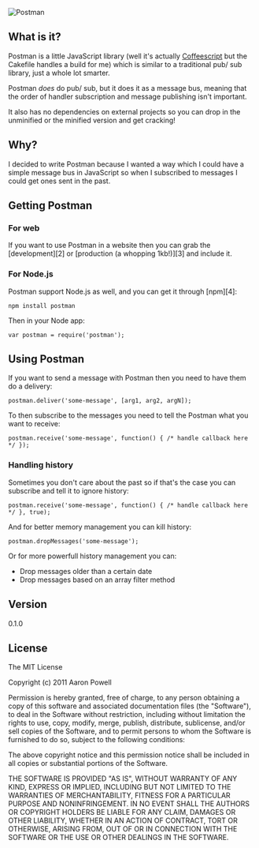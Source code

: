 ![Postman](https://github.com/aaronpowell/postman/raw/master/assets/logo.png)

## What is it?

Postman is a little JavaScript library (well it's actually [Coffeescript][1] but the Cakefile handles a build for me) which is similar to a traditional pub/ sub library, just a whole lot smarter.

Postman *does* do pub/ sub, but it does it as a message bus, meaning that the order of handler subscription and message publishing isn't important.

It also has no dependencies on external projects so you can drop in the unminified or the minified version and get cracking!

## Why?

I decided to write Postman because I wanted a way which I could have a simple message bus in JavaScript so when I subscribed to messages I could get ones sent in the past.

## Getting Postman

### For web

If you want to use Postman in a website then you can grab the [development][2] or [production (a whopping 1kb!)][3] and include it.

### For Node.js

Postman support Node.js as well, and you can get it through [npm][4]:

    npm install postman
    
Then in your Node app:

    var postman = require('postman');
    
## Using Postman

If you want to send a message with Postman then you need to have them do a delivery:

    postman.deliver('some-message', [arg1, arg2, argN]);
    
To then subscribe to the messages you need to tell the Postman what you want to receive:

    postman.receive('some-message', function() { /* handle callback here */ });
    
### Handling history

Sometimes you don't care about the past so if that's the case you can subscribe and tell it to ignore history:

    postman.receive('some-message', function() { /* handle callback here */ }, true);
    
And for better memory management you can kill history:

    postman.dropMessages('some-message');
    
Or for more powerfull history management you can:

* Drop messages older than a certain date
* Drop messages based on an array filter method

## Version
0.1.0

## License

The MIT License

Copyright (c) 2011 Aaron Powell

Permission is hereby granted, free of charge, to any person obtaining a copy
of this software and associated documentation files (the "Software"), to deal
in the Software without restriction, including without limitation the rights
to use, copy, modify, merge, publish, distribute, sublicense, and/or sell
copies of the Software, and to permit persons to whom the Software is
furnished to do so, subject to the following conditions:

The above copyright notice and this permission notice shall be included in
all copies or substantial portions of the Software.

THE SOFTWARE IS PROVIDED "AS IS", WITHOUT WARRANTY OF ANY KIND, EXPRESS OR
IMPLIED, INCLUDING BUT NOT LIMITED TO THE WARRANTIES OF MERCHANTABILITY,
FITNESS FOR A PARTICULAR PURPOSE AND NONINFRINGEMENT. IN NO EVENT SHALL THE
AUTHORS OR COPYRIGHT HOLDERS BE LIABLE FOR ANY CLAIM, DAMAGES OR OTHER
LIABILITY, WHETHER IN AN ACTION OF CONTRACT, TORT OR OTHERWISE, ARISING FROM,
OUT OF OR IN CONNECTION WITH THE SOFTWARE OR THE USE OR OTHER DEALINGS IN
THE SOFTWARE.


  [1]: http://coffeescript.org